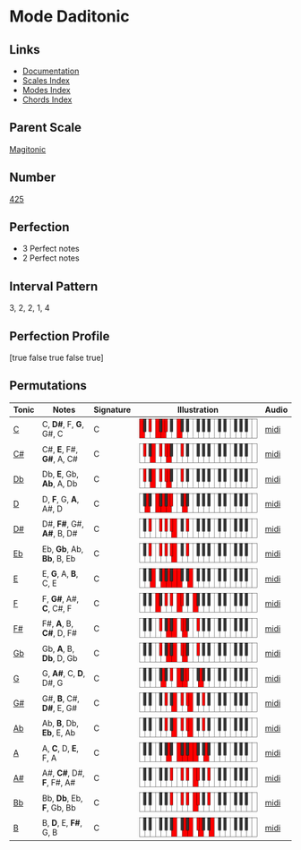 # Mode Daditonic

## Links

- [Documentation](index.md)
- [Scales Index](Scales.md)
- [Modes Index](Modes.md)
- [Chords Index](Chords.md)

## Parent Scale

[Magitonic](ScaleMagitonic.md)

## Number

[425](https://ianring.com/musictheory/scales/425)

## Perfection

- 3 Perfect notes
- 2 Perfect notes

## Interval Pattern

3, 2, 2, 1, 4

## Perfection Profile

[true false true false true]

## Permutations

| Tonic | Notes | Signature | Illustration | Audio |
|-------|-------|-----------|--------------|-------|
| [C](ModeCNaturalDaditonic.md) | C, **D#**, F, **G**, G#, C | C | ![CNaturalDaditonic](ModeCNaturalDaditonic.png) | [midi](https://github.com/edipermadi/music/blob/main/docs/ModeCNaturalDaditonic.mid?raw=true) |
| [C#](ModeCSharpDaditonic.md) | C#, **E**, F#, **G#**, A, C# | C | ![CSharpDaditonic](ModeCSharpDaditonic.png) | [midi](https://github.com/edipermadi/music/blob/main/docs/ModeCSharpDaditonic.mid?raw=true) |
| [Db](ModeDFlatDaditonic.md) | Db, **E**, Gb, **Ab**, A, Db | C | ![DFlatDaditonic](ModeDFlatDaditonic.png) | [midi](https://github.com/edipermadi/music/blob/main/docs/ModeDFlatDaditonic.mid?raw=true) |
| [D](ModeDNaturalDaditonic.md) | D, **F**, G, **A**, A#, D | C | ![DNaturalDaditonic](ModeDNaturalDaditonic.png) | [midi](https://github.com/edipermadi/music/blob/main/docs/ModeDNaturalDaditonic.mid?raw=true) |
| [D#](ModeDSharpDaditonic.md) | D#, **F#**, G#, **A#**, B, D# | C | ![DSharpDaditonic](ModeDSharpDaditonic.png) | [midi](https://github.com/edipermadi/music/blob/main/docs/ModeDSharpDaditonic.mid?raw=true) |
| [Eb](ModeEFlatDaditonic.md) | Eb, **Gb**, Ab, **Bb**, B, Eb | C | ![EFlatDaditonic](ModeEFlatDaditonic.png) | [midi](https://github.com/edipermadi/music/blob/main/docs/ModeEFlatDaditonic.mid?raw=true) |
| [E](ModeENaturalDaditonic.md) | E, **G**, A, **B**, C, E | C | ![ENaturalDaditonic](ModeENaturalDaditonic.png) | [midi](https://github.com/edipermadi/music/blob/main/docs/ModeENaturalDaditonic.mid?raw=true) |
| [F](ModeFNaturalDaditonic.md) | F, **G#**, A#, **C**, C#, F | C | ![FNaturalDaditonic](ModeFNaturalDaditonic.png) | [midi](https://github.com/edipermadi/music/blob/main/docs/ModeFNaturalDaditonic.mid?raw=true) |
| [F#](ModeFSharpDaditonic.md) | F#, **A**, B, **C#**, D, F# | C | ![FSharpDaditonic](ModeFSharpDaditonic.png) | [midi](https://github.com/edipermadi/music/blob/main/docs/ModeFSharpDaditonic.mid?raw=true) |
| [Gb](ModeGFlatDaditonic.md) | Gb, **A**, B, **Db**, D, Gb | C | ![GFlatDaditonic](ModeGFlatDaditonic.png) | [midi](https://github.com/edipermadi/music/blob/main/docs/ModeGFlatDaditonic.mid?raw=true) |
| [G](ModeGNaturalDaditonic.md) | G, **A#**, C, **D**, D#, G | C | ![GNaturalDaditonic](ModeGNaturalDaditonic.png) | [midi](https://github.com/edipermadi/music/blob/main/docs/ModeGNaturalDaditonic.mid?raw=true) |
| [G#](ModeGSharpDaditonic.md) | G#, **B**, C#, **D#**, E, G# | C | ![GSharpDaditonic](ModeGSharpDaditonic.png) | [midi](https://github.com/edipermadi/music/blob/main/docs/ModeGSharpDaditonic.mid?raw=true) |
| [Ab](ModeAFlatDaditonic.md) | Ab, **B**, Db, **Eb**, E, Ab | C | ![AFlatDaditonic](ModeAFlatDaditonic.png) | [midi](https://github.com/edipermadi/music/blob/main/docs/ModeAFlatDaditonic.mid?raw=true) |
| [A](ModeANaturalDaditonic.md) | A, **C**, D, **E**, F, A | C | ![ANaturalDaditonic](ModeANaturalDaditonic.png) | [midi](https://github.com/edipermadi/music/blob/main/docs/ModeANaturalDaditonic.mid?raw=true) |
| [A#](ModeASharpDaditonic.md) | A#, **C#**, D#, **F**, F#, A# | C | ![ASharpDaditonic](ModeASharpDaditonic.png) | [midi](https://github.com/edipermadi/music/blob/main/docs/ModeASharpDaditonic.mid?raw=true) |
| [Bb](ModeBFlatDaditonic.md) | Bb, **Db**, Eb, **F**, Gb, Bb | C | ![BFlatDaditonic](ModeBFlatDaditonic.png) | [midi](https://github.com/edipermadi/music/blob/main/docs/ModeBFlatDaditonic.mid?raw=true) |
| [B](ModeBNaturalDaditonic.md) | B, **D**, E, **F#**, G, B | C | ![BNaturalDaditonic](ModeBNaturalDaditonic.png) | [midi](https://github.com/edipermadi/music/blob/main/docs/ModeBNaturalDaditonic.mid?raw=true) |
